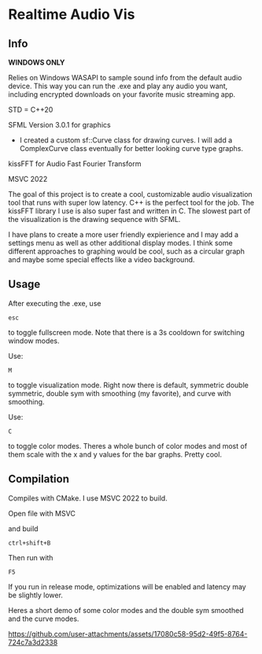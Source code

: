 # Realtime Audio Vis

## Info

**WINDOWS ONLY**

Relies on Windows WASAPI to sample sound info from the default audio device. 
This way you can run the .exe and play any audio you want, including encrypted 
downloads on your favorite music streaming app.

STD = C++20

SFML Version 3.0.1 for graphics

- I created a custom sf::Curve class for drawing curves. I will add a ComplexCurve class eventually for better looking curve type graphs.

kissFFT for Audio Fast Fourier Transform

MSVC 2022

The goal of this project is to create a cool, customizable audio visualization tool that runs with super low latency. C++ is the perfect tool for the job. The kissFFT library I use is also super fast and written in C. The slowest part of the visualization is the drawing sequence with SFML. 

I have plans to create a more user friendly expierience and I may add a settings menu as well as other additional display modes. I think some different approaches to graphing would be cool, such as a circular graph and maybe some special effects like a video background. 

## Usage

After executing the .exe, use

```esc```

to toggle fullscreen mode. Note that there is a 3s cooldown for switching window modes.

Use:

```M```

to toggle visualization mode. Right now there is default, symmetric double symmetric, double sym with smoothing (my favorite), and curve with smoothing.

Use:

```C```

to toggle color modes. Theres a whole bunch of color modes and most of them scale with the x and y values for the bar graphs. Pretty cool.

## Compilation

Compiles with CMake. I use MSVC 2022 to build. 

Open file with MSVC 

and build

```ctrl+shift+B```



Then run with

```F5```

If you run in release mode, optimizations will be enabled and latency may be
slightly lower.

Heres a short demo of some color modes and the double sym smoothed and the curve modes.




https://github.com/user-attachments/assets/17080c58-95d2-49f5-8764-724c7a3d2338



